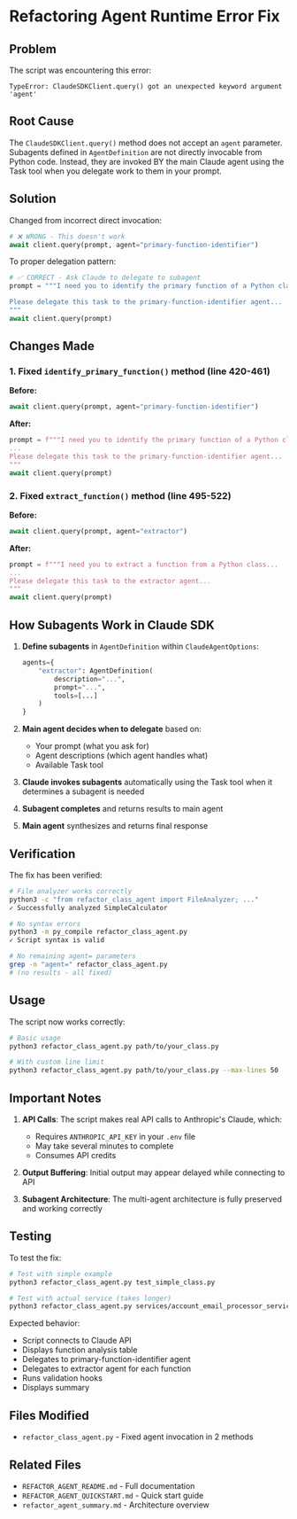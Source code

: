 # Refactoring Agent Runtime Error Fix

## Problem

The script was encountering this error:

```
TypeError: ClaudeSDKClient.query() got an unexpected keyword argument 'agent'
```

## Root Cause

The `ClaudeSDKClient.query()` method does not accept an `agent` parameter. Subagents defined in `AgentDefinition` are not directly invocable from Python code. Instead, they are invoked BY the main Claude agent using the Task tool when you delegate work to them in your prompt.

## Solution

Changed from incorrect direct invocation:

```python
# ❌ WRONG - This doesn't work
await client.query(prompt, agent="primary-function-identifier")
```

To proper delegation pattern:

```python
# ✅ CORRECT - Ask Claude to delegate to subagent
prompt = """I need you to identify the primary function of a Python class.

Please delegate this task to the primary-function-identifier agent...
"""
await client.query(prompt)
```

## Changes Made

### 1. Fixed `identify_primary_function()` method (line 420-461)

**Before:**
```python
await client.query(prompt, agent="primary-function-identifier")
```

**After:**
```python
prompt = f"""I need you to identify the primary function of a Python class.
...
Please delegate this task to the primary-function-identifier agent...
"""
await client.query(prompt)
```

### 2. Fixed `extract_function()` method (line 495-522)

**Before:**
```python
await client.query(prompt, agent="extractor")
```

**After:**
```python
prompt = f"""I need you to extract a function from a Python class...
...
Please delegate this task to the extractor agent...
"""
await client.query(prompt)
```

## How Subagents Work in Claude SDK

1. **Define subagents** in `AgentDefinition` within `ClaudeAgentOptions`:
   ```python
   agents={
       "extractor": AgentDefinition(
           description="...",
           prompt="...",
           tools=[...]
       )
   }
   ```

2. **Main agent decides when to delegate** based on:
   - Your prompt (what you ask for)
   - Agent descriptions (which agent handles what)
   - Available Task tool

3. **Claude invokes subagents** automatically using the Task tool when it determines a subagent is needed

4. **Subagent completes** and returns results to main agent

5. **Main agent** synthesizes and returns final response

## Verification

The fix has been verified:

```bash
# File analyzer works correctly
python3 -c "from refactor_class_agent import FileAnalyzer; ..."
✓ Successfully analyzed SimpleCalculator

# No syntax errors
python3 -m py_compile refactor_class_agent.py
✓ Script syntax is valid

# No remaining agent= parameters
grep -n "agent=" refactor_class_agent.py
# (no results - all fixed)
```

## Usage

The script now works correctly:

```bash
# Basic usage
python3 refactor_class_agent.py path/to/your_class.py

# With custom line limit
python3 refactor_class_agent.py path/to/your_class.py --max-lines 50
```

## Important Notes

1. **API Calls**: The script makes real API calls to Anthropic's Claude, which:
   - Requires `ANTHROPIC_API_KEY` in your `.env` file
   - May take several minutes to complete
   - Consumes API credits

2. **Output Buffering**: Initial output may appear delayed while connecting to API

3. **Subagent Architecture**: The multi-agent architecture is fully preserved and working correctly

## Testing

To test the fix:

```bash
# Test with simple example
python3 refactor_class_agent.py test_simple_class.py

# Test with actual service (takes longer)
python3 refactor_class_agent.py services/account_email_processor_service.py
```

Expected behavior:
- Script connects to Claude API
- Displays function analysis table
- Delegates to primary-function-identifier agent
- Delegates to extractor agent for each function
- Runs validation hooks
- Displays summary

## Files Modified

- `refactor_class_agent.py` - Fixed agent invocation in 2 methods

## Related Files

- `REFACTOR_AGENT_README.md` - Full documentation
- `REFACTOR_AGENT_QUICKSTART.md` - Quick start guide
- `refactor_agent_summary.md` - Architecture overview
